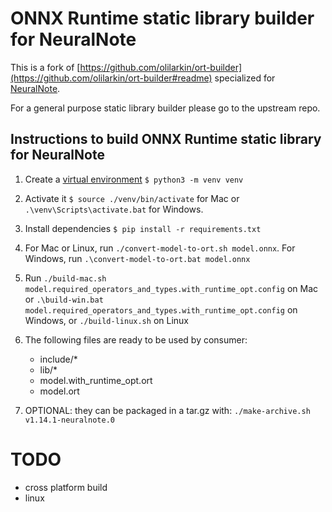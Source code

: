 # ONNX Runtime static library builder for NeuralNote

This is a fork of [https://github.com/olilarkin/ort-builder](https://github.com/olilarkin/ort-builder#readme) specialized for [NeuralNote](https://github.com/DamRsn/NeuralNote).

For a general purpose static library builder please go to the upstream repo.

## Instructions to build ONNX Runtime static library for NeuralNote

1. Create a [virtual environment](https://packaging.python.org/tutorials/installing-packages/#creating-virtual-environments) `$ python3 -m venv venv`

2. Activate it `$ source ./venv/bin/activate` for Mac or `.\venv\Scripts\activate.bat` for Windows.

3. Install dependencies `$ pip install -r requirements.txt`

4. For Mac or Linux, run `./convert-model-to-ort.sh model.onnx`. For Windows, run `.\convert-model-to-ort.bat model.onnx`

5. Run `./build-mac.sh model.required_operators_and_types.with_runtime_opt.config` on Mac or `.\build-win.bat model.required_operators_and_types.with_runtime_opt.config` on Windows, or `./build-linux.sh` on Linux

6. The following files are ready to be used by consumer:

	- include/*
	- lib/*
	- model.with_runtime_opt.ort
	- model.ort

7. OPTIONAL: they can be packaged in a tar.gz with: `./make-archive.sh v1.14.1-neuralnote.0`

# TODO

- cross platform build
- linux

